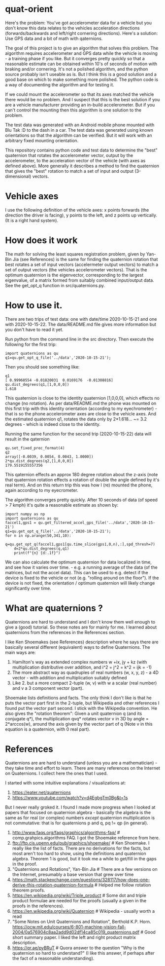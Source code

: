 # quat-orient

Here's the problem: You've got accelerometer data for a vehicle but you don't know this data relates to the vehicles acceleration directions (forwards/backwards and left/right cornering directions).
Here's a solution: Use GPS data and a bit of math with qaternions.

The goal of this project is to give an algorithm that solves this problem. The algorithm requires accelerometer and GPS data while the vehicle is moving - a training phase if you like. But it converges pretty quickly so that a reasonable estimate can be obtained within 10's of seconds of motion with braking and/or cornering. It's not a polished algorithm, and the python source probably isn't useable as is. But I think this is a good solution and a good base on which to make something more polished. The python code is a way of documenting the algorithm and for testing it.

If we could mount the accelerometer so that its axes matched the vehicle there would be no problem. And I suspect that this is the best solution if you are a vehicle manufacturer providing an in-build accelerometer. But if you can't control the mounting then this algorithm is one solution to the problem.

The test data was generated with an Android mobile phone mounted with Blu Tak :D to the dash in a car. The test data was generated using known orientations so that the algorithm can be verified. But it will work with an arbitrary fixed mounting orientation.

This repository contains python code and test data to determine the "best" quaternion that rotates the accelerometer vector, output by the accelerometer, to the acceleration vector of the vehicle (with axes as defined above). More generally it describes a method to find the quaternion that gives the "best" rotation to match a set of input and output (3-dimensional) vectors.

# Vehicle axes

I use the following definition of the vehicle axes: x points forwards (the direction the driver is facing), y points to the left, and z points up vertically. (It is a right hand system).

# How does it work

The math for solving the least squares registration problem, given by Yan-Bin Jia (see References) is the same for finding the quaternion rotation that best rotates a set of input vectors (accelermeter output vectors) to match a set of output vectors (the vehicles accelerometer vectors). That is the optimum quaternion is the eigenvector, corresponding to the largest eigenvalue, of a matrix formed from suitably combined input/output data. See the get_opt_q function in src/quaternions.py. 

# How to use it.
There are two trips of test data: one with date/time 2020-10-15-21 and one with 2020-10-15-22. The data/README.md file gives more information but you don't have to read it yet.

Run python from the command line in the src directory. Then execute the following for the first trip:

```
import quaternions as qu
q1=qu.get_opt_q_file('../data','2020-10-15-21');
```

Then you should see something like:

```
q1
[ 0.99960554 -0.01820031  0.0169176  -0.01308816]
qu.dist_degrees(q1,[1,0,0,0])
1.618
```
This quaternion is close to the identity quaternion [1,0,0,0], which effects no change (no rotation). As per data/README.md the phone was mounted on this first trip with this identity orientation (according to my eyechrometer) - that is so the phone accelerometer axes are close to the vehicle axes. And the estimated quaternion q1, rotates the data only by 2*1.618... ~= 3.2 degrees - which is indeed close to the identity.

Running the same function for the second trip (2020-10-15-22) data will result in the qaternion

```
qu.set_fixed_prec_format(4)
q2
array([-0.0039, 0.0054, 0.0043, 1.0000])
2*qu.dist_degrees(q2,[1,0,0,0])
179.5519155557356
```

This qaternion effects an approx 180 degree rotation about the z-axis (note that quaternion rotation effects a rotation of double the angle defined by it's real term). And on this return trip this was how I (re) mounted the phone, again according to my eyecrometer.

The algorithm converges pretty quickly. After 10 seconds of data (of speed > 7 kmph) it's quite a reasonable estimate as shown by:
```
import numpy as np
import quaternions as qu
faccel1,gps1 = qu.get_filtered_accel_gps_file('../data','2020-10-15-21')
q1=qu.get_opt_q_file('../data','2020-10-15-21');
for n in np.arange(50,341,10):
    q=qu.get_opt_q(faccel1,gps1[qu.time_slice(gps1,0,n),:],spd_thresh=7)
    d=2*qu.dist_degrees(q,q1)
    print(f"{n} {d:.1f}")

```

We can also calculate the optimum quaternion for data localized in time, and see how it varies over time. - e.g. a running average of the data (of the matrices, but not the accel data). This can be used to e.g. detect if the device is fixed to the vehicle or not (e.g. "rolling around on the floor"). If the device is not fixed, the orientation / optimum quaternion will likely change significantly over time.

# What are quaternions ?

Quaternions are hard to understand and I don't know them well enough to give a (good) tutorial. So these notes are for mainly for me. I learned about quaternions from the references in the References section.

I like Ken Shoemakes (see References) description where he says there are basically several different (equivalent) ways to define Quaternions. The main ways are: 

1. Hamilton's way as extended complex numbers w +ix, jy + kz (with multiplication distributive over addition, and i^2 = j^2 = k^2 = ijk = -1)
2. The more abstract way as quadruples of real numbers (w, x, y, z) - a 4D vector - with addition and multiplication suitably defined
3. Like 2. but a more compact 2-tuple (w, v) with w a scalar (real number) and v a 3 component vector (part).

Shoemake lists definitions and facts. The only think I don't like is that he puts the vector part first in the 2-tuple, but Wikipedia and other references I found put the vector part second. I stick with the Wikipedia convention. He also gives the "rotation theorem": Given a unit quaternion q (and its conjugate q*), the multiplication qvq* rotates vector v in 3D by angle = 2*arccos(w), around the axis given by the vector part of q (Note v in this equation is a quaternion, with 0 real part).

# References

Quaternions are are hard to understand (unless you are a mathematician) - they take time and effort to learn. There are many references on the Internet on Quaternions. I collect here the ones that I used.

I started with some intuitive explanations / visualizations at:

1. https://eater.net/quaternions
2. https://www.youtube.com/watch?v=d4EgbgTm0Bg&t=1s

But I never really groked it. I found I made more progress when I looked at papers that focused on quaternion algebra - basically the algebra is the same as for real (or complex) numbers *except* quaternion multiplication is not commutative: that is for quaternions p and q, pq != qp (in general).

1. http://www.faqs.org/faqs/graphics/algorithms-faq/ # comp.grahpics.algorithms FAQ. I got the Shoemake reference from here.
2. ftp://ftp.cis.upenn.edu/pub/graphics/shoemake/ # Ken Shoemake. I really like the list of facts. There are no derivations for the facts, but most aren't too hard to show, using the definitions and quaternion algebra. Theorem 1 is good, but it took me a while to get/fill in the gaps in the proof.
3. "Quaternions and Rotations", Yan-Bin Jia # There are a few versions on the Internet, presumably a base version that grew over time
4. https://math.stackexchange.com/questions/328117/how-does-one-derive-this-rotation-quaternion-formula # Helped me follow rotation theorem proofs.
5. https://en.wikipedia.org/wiki/Triple_product # Some dot and triple product formulae are needed for the proofs (usually a given in the proofs in the references).
5. https://en.wikipedia.org/wiki/Quaternion # Wikipedia - usually worth a read
6. "Some Notes on Unit Quaternions and Rotation", Berthold K.P. Horn. https://ocw.mit.edu/courses/6-801-machine-vision-fall-2004/0a576904c8aa2add9d02df14ca85c019_quaternions.pdf # Good short summary paper. I liked the left and right product matrix description.
7. https://qr.ae/pyBRuT # Quora answer to the question "Why is the quaternion so hard to understand?" (I like this answer, if perhaps after the fact of a reasonable understanding).

